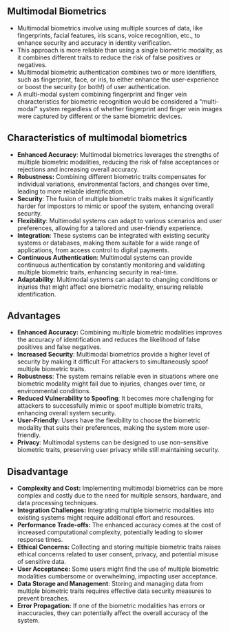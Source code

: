## Multimodal Biometrics
- Multimodal biometrics involve using multiple sources of data, like fingerprints, facial features, iris scans, voice recognition, etc., to enhance security and accuracy in identity verification.
- This approach is more reliable than using a single biometric modality, as it combines different traits to reduce the risk of false positives or negatives.
- Multimodal biometric authentication combines two or more identifiers, such as fingerprint, face, or iris, to either enhance the user-experience or boost the security (or both!) of user authentication.
- A multi-modal system combining fingerprint and finger vein characteristics for biometric recognition would be considered a "multi-modal" system regardless of whether fingerprint and finger vein images were captured by different or the same biometric devices.

## Characteristics of multimodal biometrics
- **Enhanced Accuracy**: Multimodal biometrics leverages the strengths of multiple biometric modalities, reducing the risk of false acceptances or rejections and increasing overall accuracy.
- **Robustness:** Combining different biometric traits compensates for individual variations, environmental factors, and changes over time, leading to more reliable identification.
- **Security**: The fusion of multiple biometric traits makes it significantly harder for impostors to mimic or spoof the system, enhancing overall security.
- **Flexibility**: Multimodal systems can adapt to various scenarios and user preferences, allowing for a tailored and user-friendly experience.
- **Integration**: These systems can be integrated with existing security systems or databases, making them suitable for a wide range of applications, from access control to digital payments.
- **Continuous Authentication**: Multimodal systems can provide continuous authentication by constantly monitoring and validating multiple biometric traits, enhancing security in real-time.
- **Adaptability**: Multimodal systems can adapt to changing conditions or injuries that might affect one biometric modality, ensuring reliable identification.
## Advantages 
- **Enhanced Accuracy:** Combining multiple biometric modalities improves the accuracy of identification and reduces the likelihood of false positives and false negatives.
- **Increased Security**: Multimodal biometrics provide a higher level of security by making it difficult For attackers to simultaneously spoof multiple biometric traits.
- **Robustness**: The system remains reliable even in situations where one biometric modality might fail due to injuries, changes over time, or environmental conditions.
- **Reduced Vulnerability to Spoofing**: It becomes more challenging for attackers to successfully mimic or spoof multiple biometric traits, enhancing overall system security.
- **User-Friendly:** Users have the flexibility to choose the biometric modality that suits their preferences, making the system more user-friendly. 
- **Privacy**: Multimodal systems can be designed to use non-sensitive biometric traits, preserving user privacy while still maintaining security.

## Disadvantage
- **Complexity and Cost:** Implementing multimodal biometrics can be more complex and costly due to the need for multiple sensors, hardware, and data processing techniques.
- **Integration Challenges:** Integrating multiple biometric modalities into existing systems might require additional effort and resources.
- **Performance Trade-offs:** The enhanced accuracy comes at the cost of increased computational complexity, potentially leading to slower response times.
- **Ethical Concerns:** Collecting and storing multiple biometric traits raises ethical concerns related to user consent, privacy, and potential misuse of sensitive data.
- **User Acceptance:** Some users might find the use of multiple biometric modalities cumbersome or overwhelming, impacting user acceptance.
- **Data Storage and Management**: Storing and managing data from multiple biometric traits requires effective data security measures to prevent breaches.
- **Error Propagation:** If one of the biometric modalities has errors or inaccuracies, they can potentially affect the overall accuracy of the system.
